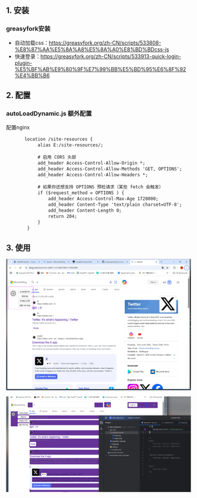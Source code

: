 ## 1. 安装
### greasyfork安装
* 自动加载css：https://greasyfork.org/zh-CN/scripts/533808-%E8%87%AA%E5%8A%A8%E5%8A%A0%E8%BD%BDcss-js
* 快速登录：https://greasyfork.org/zh-CN/scripts/533913-quick-login-plugin-%E5%BF%AB%E9%80%9F%E7%99%BB%E5%BD%95%E6%8F%92%E4%BB%B6

## 2. 配置
### autoLoadDynamic.js 额外配置
配置nginx
```nginx
       location /site-resources {
            alias E:/site-resources/;

            # 启用 CORS 头部
            add_header Access-Control-Allow-Origin *;
            add_header Access-Control-Allow-Methods 'GET, OPTIONS';
            add_header Access-Control-Allow-Headers *;

            # 如果你还想支持 OPTIONS 预检请求（某些 fetch 会触发）
            if ($request_method = OPTIONS ) {
                add_header Access-Control-Max-Age 1728000;
                add_header Content-Type 'text/plain charset=UTF-8';
                add_header Content-Length 0;
                return 204;
            }
        }
```

## 3. 使用
![img.png](readme.assets/img2.png)

![img_1.png](readme.assets/img3.png)
